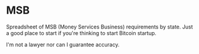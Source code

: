 MSB
===

Spreadsheet of MSB (Money Services Business) requirements by state. 
Just a good place to start if you're thinking to start Bitcoin startup. 


I'm not a lawyer nor can I guarantee accuracy.
